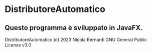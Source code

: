 # DistributoreAutomatico
## Questo programma è sviluppato in JavaFX.

DistributoreAutomatico
(c) 2023 Nicola Bernardi
GNU General Public License v3.0
